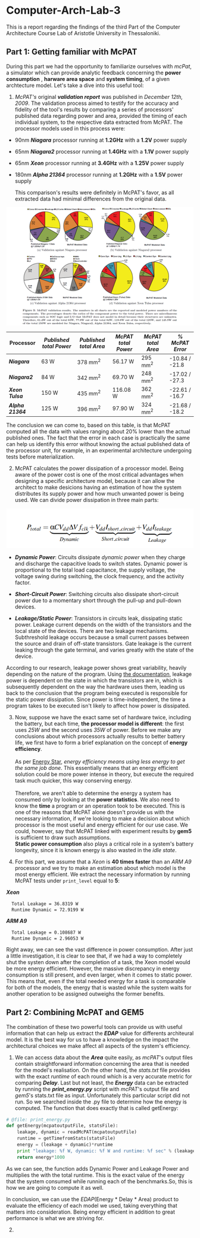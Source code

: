 # Computer-Arch-Lab-3

This is a report regarding the findings of the third Part of the Computer Architecture Course Lab of Aristotle University in Thessaloniki.

## Part 1: Getting familiar with McPAT

During this part we had the opportunity to familiarize ourselves with *mcPat*, a simulator which can provide analytic feedback concerning the __power consumption__ , __harware area space__ and __system timing__, of a given archtecture model. Let's take a dive into this useful tool:

1. *McPAT's* original ***validation report*** was published in *December 12th, 2009*. The validation process aimed to testify for the accuracy and fidelity of the tool's results by comparing a series of processors' published data regarding power and area, provided the timing of each individual system, to the respective data extracted from McPAT. The processor models used in this process were:

* 90nm ***Niagara*** processor running at __1.2GHz__ with a __1.2V__ power supply
* 65nm ***Niagara2*** processor running at __1.4GHz__ with a __1.1V__ power supply
* 65nm ***Xeon*** processor running at __3.4GHz__ with a __1.25V__ power supply
* 180nm ***Alpha 21364*** processor running at __1.2GHz__ with a __1.5V__ power supply

  This comparison's results were definitely in McPAT's favor, as all extracted data had minimal differences from the original data.

![McPAT Validations results](./image/mcpat_validation_results.png)

| __Processor__       | *Published total Power* | *Published total Area* | *McPAT total Power* | *McPAT total Area* | *% McPAT Error* |
| ------------------- | ----------------------- | ---------------------- | ------------------- | ------------------ | --------------- |
| ***Niagara***       | 63 W                    | 378 mm<sup>2</sup>     | 56.17 W             | 295 mm<sup>2</sup> | -10.84 / -21.8  |
| ***Niagara2***      | 84 W                    | 342 mm<sup>2</sup>     | 69.70 W             | 248 mm<sup>2</sup> | -17.02 / -27.3  |
| ***Xeon Tulsa***    | 150 W                   | 435 mm<sup>2</sup>     | 116.08 W            | 362 mm<sup>2</sup> | -22.61 / -16.7  |
| ***Alpha 21364***   | 125 W                   | 396 mm<sup>2</sup>     | 97.90 W             | 324 mm<sup>2</sup> | -21.68 / -18.2  |

The conclusion we can come to, based on this table, is that McPAT computed all the data with values ranging about 20% lower than the actual published ones.
The fact that the error in each case is practically the same can help us identify this error without knowing the actual published data of the processor unit, for example, in an experimental architecture undergoing tests before materialization.

2. McPAT calculates the power dissipation of a processor model. Being aware of the power cost is one of the most critical advantages when designing a specific architecture model, because it can allow the architect to make desicions having an estimation of how the system distributes its supply power and how much unwanted power is being used. We can divide power dissipation in three main parts:

![McPAT power hierarchy](./image/mcpat_power.png)

* ***Dynamic Power***: Circuits dissipate *dynamic power* when they charge and discharge the capacitive loads to switch states. Dynamic power is proportional to the total load capacitance, the supply voltage, the voltage swing during switching, the clock frequency, and the activity factor.

* ***Short-Circuit Power***: Switching circuits also dissipate short-circuit power due to a momentary short through the pull-up and pull-down devices.

* ***Leakage/Static Power***: Transistors in circuits leak, dissipating static power. Leakage current depends on the width of the transistors and the local state of the devices. There are two leakage mechanisms. Subthreshold leakage occurs because a small current passes between the source and drain of off-state transistors. Gate leakage is the current leaking through the gate terminal, and varies greatly with the state of the device.

According to our research, leakage power shows great variability, heavily depending on the nature of the program. Using [the documentation](https://www.hpl.hp.com/research/mcpat/McPATAlpha_TechRep.pdf), leakage power is dependent on the state in which the transistors are in, which is subsequently dependent on the way the hardware uses them, leading us back to the conclusion that the program being executed is responsible for the static power dissipation. Since power is time-independent, the time a program takes to be executed isn't likely to affect how power is dissipated.

3. Now, suppose we have the exact same set of hardware twice, including the battery, but each time, **the processor model is different**: the first uses _25W_ and the second uses _35W_ of power. Before we make any conclusions about which processors actually results to better battery life, we first have to form a brief explanation on the concept of **energy efficiency**.
\
\
As per [Energy Star](https://www.energystar.gov/about/about_energy_efficiency), _energy efficiency means using less energy to get the same job done_. This essentially means that an energy efficient solution could be more power intense in theory, but execute the required task much quicker, this way conserving energy.
\
\
Therefore, we aren't able to determine the energy a system has consumed only by looking at the **power statistics**. We also need to know the **time** a program or an operation took to be executed. This is one of the reasons that McPAT alone doesn't provide us with the necessary information, if we're looking to make a decision about which processor is the most useful and energy efficient for our use case. We could, however, say that McPAT linked with experiment results by **gem5** is sufficient to draw such assumptions.
\
**Static power consumption** also plays a critical role in a system's battery longevity, since it is known energy is also wasted in the _idle state_.

4. For this part, we assume that a _Xeon_ is **40 times faster** than an _ARM A9_ processor and we try to make an estimation about which model is the most energy efficient. We extract the necessary information by running McPAT tests under `print_level` equal to **5**:

_**Xeon**_
```
  Total Leakage = 36.8319 W
  Runtime Dynamic = 72.9199 W
```
_**ARM A9**_
```
  Total Leakage = 0.108687 W
  Runtime Dynamic = 2.96053 W
```

Right away, we can see the vast difference in power consumption. After just a little investigation, it is clear to see that, if we had a way to completely shut the systen down after the completion of a task, the Xeon model would be more energy efficient. However, the massive discrepancy in energy consumption is still present, and even larger, when it comes to static power. This means that, even if the total needed energy for a task is comparable for both of the models, the energy that is wasted while the system waits for another operation to be assigned outweighs the former benefits.

## Part 2: Combining McPAT and GEM5

The combination of these two powerful tools can provide us with useful information that can help us extract the ***EDAP*** value for differents architeural model. It is the best way for us to have a knowledge on the impact the architectural choices we make affect all aspects of the system's efficiency. 

1. We can access data about the ***Area*** quite easily, as *mcPAT*'s output files contain straightforward information concerning the area that is needed for the model's realisation. On the other hand, the *stats.txt* file provides with the exact *runtime* of each round which is a very accurate metric for comparing ***Delay***. Last but not least, the ***Energy*** data can be extracted by running the ***print_energy.py*** script with *mcPAT*'s output file and *gem5*'s stats.txt file as input. Unfortunately this particular script did not run. So we searched inside the .py file to determine how the energy is computed. The function that does exactly that is called getEnergy:

```python
# @file: print_energy.py
def getEnergy(mcpatoutputFile, statsFile):
    leakage, dynamic = readMcPAT(mcpatoutputFile)
    runtime = getTimefromStats(statsFile)
    energy = (leakage + dynamic)*runtime
    print "leakage: %f W, dynamic: %f W and runtime: %f sec" % (leakage, dynamic, runtime)
    return energy*1000
```

As we can see, the function adds Dynamic Power and Leakage Power and multiplies the with the total runtime. This is the exact value of the energy that the system consumed while running each of the benchmarks.So, this is how we are going to compute it as well.

In conclusion, we can use the *EDAP*(Energy * Delay * Area) product to evaluate the efficiency of each model we used, taking everything that matters into consideration. Being energy efficient in addition to great performance is what we are striving for.

2.
